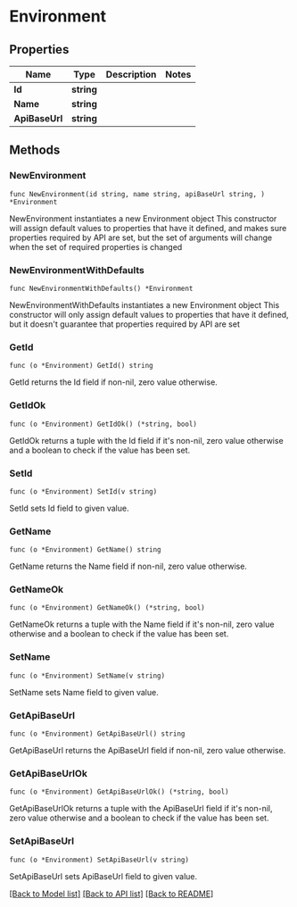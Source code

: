 # Environment

## Properties

Name | Type | Description | Notes
------------ | ------------- | ------------- | -------------
**Id** | **string** |  | 
**Name** | **string** |  | 
**ApiBaseUrl** | **string** |  | 

## Methods

### NewEnvironment

`func NewEnvironment(id string, name string, apiBaseUrl string, ) *Environment`

NewEnvironment instantiates a new Environment object
This constructor will assign default values to properties that have it defined,
and makes sure properties required by API are set, but the set of arguments
will change when the set of required properties is changed

### NewEnvironmentWithDefaults

`func NewEnvironmentWithDefaults() *Environment`

NewEnvironmentWithDefaults instantiates a new Environment object
This constructor will only assign default values to properties that have it defined,
but it doesn't guarantee that properties required by API are set

### GetId

`func (o *Environment) GetId() string`

GetId returns the Id field if non-nil, zero value otherwise.

### GetIdOk

`func (o *Environment) GetIdOk() (*string, bool)`

GetIdOk returns a tuple with the Id field if it's non-nil, zero value otherwise
and a boolean to check if the value has been set.

### SetId

`func (o *Environment) SetId(v string)`

SetId sets Id field to given value.


### GetName

`func (o *Environment) GetName() string`

GetName returns the Name field if non-nil, zero value otherwise.

### GetNameOk

`func (o *Environment) GetNameOk() (*string, bool)`

GetNameOk returns a tuple with the Name field if it's non-nil, zero value otherwise
and a boolean to check if the value has been set.

### SetName

`func (o *Environment) SetName(v string)`

SetName sets Name field to given value.


### GetApiBaseUrl

`func (o *Environment) GetApiBaseUrl() string`

GetApiBaseUrl returns the ApiBaseUrl field if non-nil, zero value otherwise.

### GetApiBaseUrlOk

`func (o *Environment) GetApiBaseUrlOk() (*string, bool)`

GetApiBaseUrlOk returns a tuple with the ApiBaseUrl field if it's non-nil, zero value otherwise
and a boolean to check if the value has been set.

### SetApiBaseUrl

`func (o *Environment) SetApiBaseUrl(v string)`

SetApiBaseUrl sets ApiBaseUrl field to given value.



[[Back to Model list]](../README.md#documentation-for-models) [[Back to API list]](../README.md#documentation-for-api-endpoints) [[Back to README]](../README.md)


